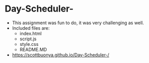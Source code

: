 # Day-Scheduler-
* This assignment was fun to do, it was very challenging as well.
* Included files are:
    * index.html
    * script.js
    * style.css
    * README.MD
* https://scottbuonya.github.io/Day-Scheduler-/